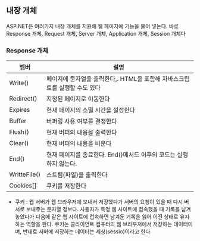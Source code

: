 ## 내장 개체

ASP.NET은 여러가지 내장 개체를 지원해 웹 페이지에 기능을 불어 넣는다. 바로 Response 개체, Request 개체, Server 개체, Application 개체, Session  개체다

### Response 개체

| 멤버         | 설명                                                         |
| ------------ | ------------------------------------------------------------ |
| Write()      | 페이지에 문자열을 출력한다,. HTML을 포함해 자바스크립트를 실행할 수도 있다 |
| Redirect()   | 지정된 페이지로 이동한다                                     |
| Expires      | 현재 페이지의 소멸 시간을 설정한다                           |
| Buffer       | 버퍼링 사용 여부를 결졍한다                                  |
| Flush()      | 현재 버퍼의 내용을 출력한다                                  |
| Clear()      | 현재 버퍼의 내용을 비운다                                    |
| End()        | 현재 페이지를 종료한다. End()메서드 이후의 코드는 실행하지 않는다. |
| WritteFile() | 스트림(파일)을 출력한다                                      |
| Cookies[]    | 쿠키를 저장한다                                              |

- 쿠키 : 웹 서버가 웹 브라우저에 보내서 저장했다가 서버의 요청이 있을 때 다시 버서로 보내주는 문자열 정보다.  사용자가 특정 웹 사이트에 접속했을 때 기록을 남겨놓았다가 다음에 같은 웹 사이트에 접속하면 남겨둔 기록을 읽어 이전 상태로 유지하는 역할을 한다. 쿠키는 클라이언트 컴퓨터의 웹 브라우저에서 저장하는 데이터이며, 반대로 서버에 저장하는 데이터는 세셩(sessio)이라고 한다

